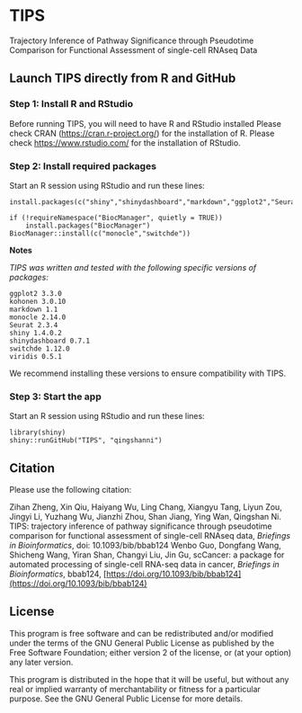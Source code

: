 # TIPS
Trajectory Inference of Pathway Significance through Pseudotime Comparison for Functional Assessment of
single-cell RNAseq Data
## Launch TIPS directly from R and GitHub
### Step 1: Install R and RStudio
Before running TIPS, you will need to have R and RStudio installed
Please check CRAN (https://cran.r-project.org/) for the installation of R.
Please check https://www.rstudio.com/ for the installation of RStudio.

### Step 2: Install required packages

Start an R session using RStudio and run these lines:
```
install.packages(c("shiny","shinydashboard","markdown","ggplot2","Seurat","kohonen","viridis"))

if (!requireNamespace("BiocManager", quietly = TRUE))
    install.packages("BiocManager")
BiocManager::install(c("monocle","switchde"))
```

**Notes**

*TIPS was written and tested with the following specific versions of packages:*

    ggplot2 3.3.0
    kohonen 3.0.10
    markdown 1.1
    monocle 2.14.0
    Seurat 2.3.4
    shiny 1.4.0.2
    shinydashboard 0.7.1
    switchde 1.12.0
    viridis 0.5.1

We recommend installing these versions to ensure compatibility with TIPS.



### Step 3: Start the app

Start an R session using RStudio and run these lines:
```
library(shiny)
shiny::runGitHub("TIPS", "qingshanni")    
```

## Citation
Please use the following citation:

Zihan Zheng, Xin Qiu, Haiyang Wu, Ling Chang, Xiangyu Tang, Liyun Zou, Jingyi Li, Yuzhang Wu, Jianzhi Zhou, Shan Jiang, Ying Wan, Qingshan Ni. TIPS: trajectory inference of pathway significance through pseudotime comparison for functional assessment of single-cell RNAseq data, _Briefings in Bioinformatics_,  doi: 10.1093/bib/bbab124
Wenbo Guo, Dongfang Wang, Shicheng Wang, Yiran Shan, Changyi Liu, Jin Gu, scCancer: a package for automated processing of single-cell RNA-seq data in cancer, _Briefings in Bioinformatics_,  bbab124, [https://doi.org/10.1093/bib/bbab124](https://doi.org/10.1093/bib/bbab124)



## License


This program is free software and can be redistributed and/or modified under the terms of the GNU General Public License as published by the Free Software Foundation; either version 2 of the license, or (at your option) any later version.

This program is distributed in the hope that it will be useful, but without any real or implied warranty of merchantability or fitness for a particular purpose. See the GNU General Public License for more details.